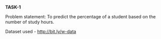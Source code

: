 **TASK-1**

Problem statement: To predict the percentage of a student based on the number of study hours.

Dataset used - http://bit.ly/w-data
